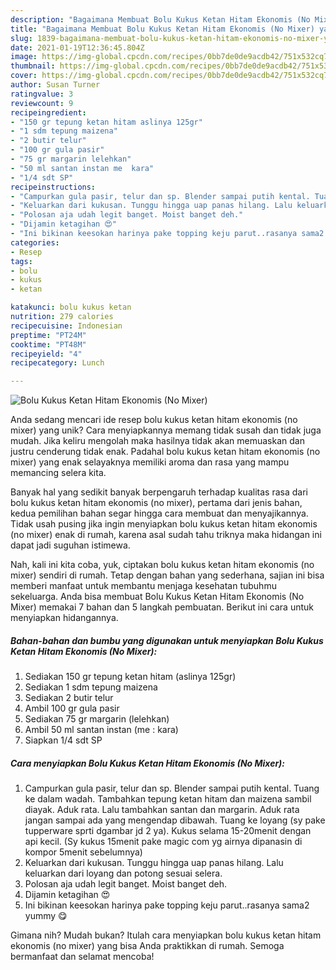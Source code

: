 ```yaml
---
description: "Bagaimana Membuat Bolu Kukus Ketan Hitam Ekonomis (No Mixer) yang Enak"
title: "Bagaimana Membuat Bolu Kukus Ketan Hitam Ekonomis (No Mixer) yang Enak"
slug: 1839-bagaimana-membuat-bolu-kukus-ketan-hitam-ekonomis-no-mixer-yang-enak
date: 2021-01-19T12:36:45.804Z
image: https://img-global.cpcdn.com/recipes/0bb7de0de9acdb42/751x532cq70/bolu-kukus-ketan-hitam-ekonomis-no-mixer-foto-resep-utama.jpg
thumbnail: https://img-global.cpcdn.com/recipes/0bb7de0de9acdb42/751x532cq70/bolu-kukus-ketan-hitam-ekonomis-no-mixer-foto-resep-utama.jpg
cover: https://img-global.cpcdn.com/recipes/0bb7de0de9acdb42/751x532cq70/bolu-kukus-ketan-hitam-ekonomis-no-mixer-foto-resep-utama.jpg
author: Susan Turner
ratingvalue: 3
reviewcount: 9
recipeingredient:
- "150 gr tepung ketan hitam aslinya 125gr"
- "1 sdm tepung maizena"
- "2 butir telur"
- "100 gr gula pasir"
- "75 gr margarin lelehkan"
- "50 ml santan instan me  kara"
- "1/4 sdt SP"
recipeinstructions:
- "Campurkan gula pasir, telur dan sp. Blender sampai putih kental. Tuang ke dalam wadah. Tambahkan tepung ketan hitam dan maizena sambil diayak. Aduk rata. Lalu tambahkan santan dan margarin. Aduk rata jangan sampai ada yang mengendap dibawah. Tuang ke loyang (sy pake tupperware sprti dgambar jd 2 ya). Kukus selama 15-20menit dengan api kecil. (Sy kukus 15menit pake magic com yg airnya dipanasin di kompor 5menit sebelumnya)"
- "Keluarkan dari kukusan. Tunggu hingga uap panas hilang. Lalu keluarkan dari loyang dan potong sesuai selera."
- "Polosan aja udah legit banget. Moist banget deh."
- "Dijamin ketagihan 😍"
- "Ini bikinan keesokan harinya pake topping keju parut..rasanya sama2 yummy 😋"
categories:
- Resep
tags:
- bolu
- kukus
- ketan

katakunci: bolu kukus ketan 
nutrition: 279 calories
recipecuisine: Indonesian
preptime: "PT24M"
cooktime: "PT48M"
recipeyield: "4"
recipecategory: Lunch

---
```



![Bolu Kukus Ketan Hitam Ekonomis (No Mixer)](https://img-global.cpcdn.com/recipes/0bb7de0de9acdb42/751x532cq70/bolu-kukus-ketan-hitam-ekonomis-no-mixer-foto-resep-utama.jpg)

Anda sedang mencari ide resep bolu kukus ketan hitam ekonomis (no mixer) yang unik? Cara menyiapkannya memang tidak susah dan tidak juga mudah. Jika keliru mengolah maka hasilnya tidak akan memuaskan dan justru cenderung tidak enak. Padahal bolu kukus ketan hitam ekonomis (no mixer) yang enak selayaknya memiliki aroma dan rasa yang mampu memancing selera kita.



Banyak hal yang sedikit banyak berpengaruh terhadap kualitas rasa dari bolu kukus ketan hitam ekonomis (no mixer), pertama dari jenis bahan, kedua pemilihan bahan segar hingga cara membuat dan menyajikannya. Tidak usah pusing jika ingin menyiapkan bolu kukus ketan hitam ekonomis (no mixer) enak di rumah, karena asal sudah tahu triknya maka hidangan ini dapat jadi suguhan istimewa.


Nah, kali ini kita coba, yuk, ciptakan bolu kukus ketan hitam ekonomis (no mixer) sendiri di rumah. Tetap dengan bahan yang sederhana, sajian ini bisa memberi manfaat untuk membantu menjaga kesehatan tubuhmu sekeluarga. Anda bisa membuat Bolu Kukus Ketan Hitam Ekonomis (No Mixer) memakai 7 bahan dan 5 langkah pembuatan. Berikut ini cara untuk menyiapkan hidangannya.

<!--inarticleads1-->

##### Bahan-bahan dan bumbu yang digunakan untuk menyiapkan Bolu Kukus Ketan Hitam Ekonomis (No Mixer):

1. Sediakan 150 gr tepung ketan hitam (aslinya 125gr)
1. Sediakan 1 sdm tepung maizena
1. Sediakan 2 butir telur
1. Ambil 100 gr gula pasir
1. Sediakan 75 gr margarin (lelehkan)
1. Ambil 50 ml santan instan (me : kara)
1. Siapkan 1/4 sdt SP




<!--inarticleads2-->

##### Cara menyiapkan Bolu Kukus Ketan Hitam Ekonomis (No Mixer):

1. Campurkan gula pasir, telur dan sp. Blender sampai putih kental. Tuang ke dalam wadah. Tambahkan tepung ketan hitam dan maizena sambil diayak. Aduk rata. Lalu tambahkan santan dan margarin. Aduk rata jangan sampai ada yang mengendap dibawah. Tuang ke loyang (sy pake tupperware sprti dgambar jd 2 ya). Kukus selama 15-20menit dengan api kecil. (Sy kukus 15menit pake magic com yg airnya dipanasin di kompor 5menit sebelumnya)
1. Keluarkan dari kukusan. Tunggu hingga uap panas hilang. Lalu keluarkan dari loyang dan potong sesuai selera.
1. Polosan aja udah legit banget. Moist banget deh.
1. Dijamin ketagihan 😍
1. Ini bikinan keesokan harinya pake topping keju parut..rasanya sama2 yummy 😋




Gimana nih? Mudah bukan? Itulah cara menyiapkan bolu kukus ketan hitam ekonomis (no mixer) yang bisa Anda praktikkan di rumah. Semoga bermanfaat dan selamat mencoba!
